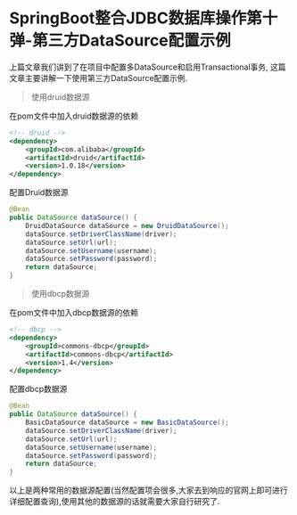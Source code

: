 # SpringBoot整合JDBC数据库操作第十弹-第三方DataSource配置示例

上篇文章我们讲到了在项目中配置多DataSource和启用Transactional事务, 这篇文章主要讲解一下使用第三方DataSource配置示例.

> 使用druid数据源

在pom文件中加入druid数据源的依赖

```xml
<!-- druid -->
<dependency>
    <groupId>com.alibaba</groupId>
    <artifactId>druid</artifactId>
    <version>1.0.18</version>
</dependency>
```

配置Druid数据源

```java
@Bean
public DataSource dataSource() {
    DruidDataSource dataSource = new DruidDataSource();
    dataSource.setDriverClassName(driver);
    dataSource.setUrl(url);
    dataSource.setUsername(username);
    dataSource.setPassword(password);
    return dataSource;
}
```

> 使用dbcp数据源

在pom文件中加入dbcp数据源的依赖

```xml
<!-- dbcp -->
<dependency>
    <groupId>commons-dbcp</groupId>
    <artifactId>commons-dbcp</artifactId>
    <version>1.4</version>
</dependency>
```

配置dbcp数据源

```java
@Bean
public DataSource dataSource() {
    BasicDataSource dataSource = new BasicDataSource();
    dataSource.setDriverClassName(driver);
    dataSource.setUrl(url);
    dataSource.setUsername(username);
    dataSource.setPassword(password);
    return dataSource;
}
```

以上是两种常用的数据源配置(当然配置项会很多,大家去到响应的官网上即可进行详细配置查询),使用其他的数据源的话就需要大家自行研究了.